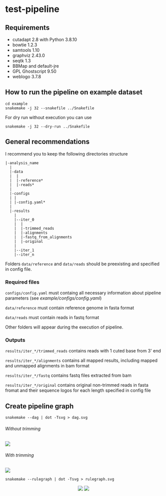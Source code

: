 # test-pipeline

## Requirements
* cutadapt 2.8 with Python 3.8.10
* bowtie 1.2.3
* samtools 1.10
* graphviz 2.43.0
* seqtk 1.3
* BBMap and default-jre
* GPL Ghostscript 9.50
* weblogo 3.7.8

## How to run the pipeline on example dataset

```
cd example
snakemake -j 32 --snakefile ../Snakefile
```

For dry run without execution you can use
```
snakemake -j 32 --dry-run ../Snakefile
```

## General recommendations
I recommend you to keep the following directories structure
```
|-analysis_name
  |
  |-data
  |  |
  |  |-reference*
  |  |-reads*
  |
  |-configs
  | |
  | |-config.yaml*
  |
  |-results
    |
    |--iter_0
    |  |
    |  |-trimmed_reads
    |  |-alignments
    |  |-fastq_from_alignments
    |  |-original
    |
    |--iter_1
    |--iter_n
```

Folders ```data/reference``` and ```data/reads``` should be preexisting and specified in config file.

### Required files
```configs/config.yaml``` must containg all necessary information about pipeline parameters (see *example/configs/config.yaml*) 

```data/reference``` must contain reference genome in fasta format

```data/reads``` must contain reads in fastq format

Other folders will appear during the execution of pipeline.

### Outputs

```results/iter_*/trimmed_reads``` contains reads with 1 cuted base from 3' end

```results/iter_*/alignments``` contains all mapped results, including mapped and unmapped alignments in bam format

```results/iter_*/fastq``` contains fastq files extracted from bam

```results/iter_*/original``` contains original non-trimmed reads in fasta fromat and their sequence logos for each length specified in config file

## Create pipeline graph

```
snakemake --dag | dot -Tsvg > dag.svg
```

<p align="center">
  <h6>Without trimming</h6>
  <img src="./example/dag_without_trimming.svg">
  <h6>With trimming</h6>
  <img src="./example/dag_with_trimming.svg">
</p>

```
snakemake --rulegraph | dot -Tsvg > rulegraph.svg
```

<p align="center">
  <img src="./example/rulegraph_without_trimming.svg">
  <img src="./example/rulegraph_with_trimming.svg">
</p>
